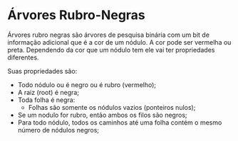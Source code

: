 # Árvores Rubro-Negras

Árvores rubro negras são árvores de pesquisa binária
com um bit de informação adicional que é a cor de um
nódulo. A cor pode ser vermelha ou preta. Dependendo
da cor que um nódulo tem ele vai ter propriedades
diferentes.

Suas propriedades são:

- Todo nódulo ou é negro ou é rubro (vermelho);
- A raiz (root) é negra;
- Toda folha é negra:
    - Folhas são somente os nódulos vazios (ponteiros nulos);
- Se um nodulo for rubro, então ambos os filos são negros;
- Para todo nódulo, todos os caminhos até uma folha contém o mesmo número de nódulos negros;